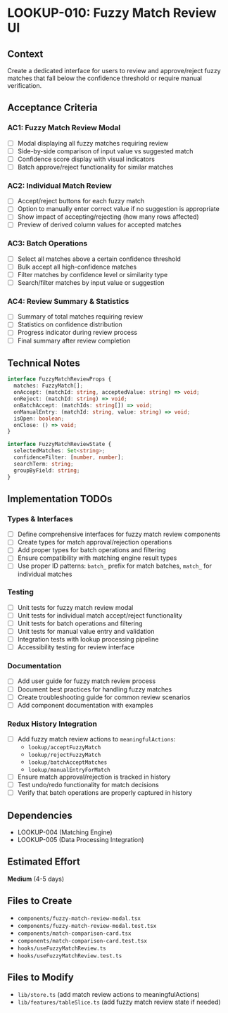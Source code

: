 # LOOKUP-010: Fuzzy Match Review UI

## Context

Create a dedicated interface for users to review and approve/reject fuzzy matches that fall below the confidence threshold or require manual verification.

## Acceptance Criteria

### AC1: Fuzzy Match Review Modal
- [ ] Modal displaying all fuzzy matches requiring review
- [ ] Side-by-side comparison of input value vs suggested match
- [ ] Confidence score display with visual indicators
- [ ] Batch approve/reject functionality for similar matches

### AC2: Individual Match Review
- [ ] Accept/reject buttons for each fuzzy match
- [ ] Option to manually enter correct value if no suggestion is appropriate
- [ ] Show impact of accepting/rejecting (how many rows affected)
- [ ] Preview of derived column values for accepted matches

### AC3: Batch Operations
- [ ] Select all matches above a certain confidence threshold
- [ ] Bulk accept all high-confidence matches
- [ ] Filter matches by confidence level or similarity type
- [ ] Search/filter matches by input value or suggestion

### AC4: Review Summary & Statistics
- [ ] Summary of total matches requiring review
- [ ] Statistics on confidence distribution
- [ ] Progress indicator during review process
- [ ] Final summary after review completion

## Technical Notes

```typescript
interface FuzzyMatchReviewProps {
  matches: FuzzyMatch[];
  onAccept: (matchId: string, acceptedValue: string) => void;
  onReject: (matchId: string) => void;
  onBatchAccept: (matchIds: string[]) => void;
  onManualEntry: (matchId: string, value: string) => void;
  isOpen: boolean;
  onClose: () => void;
}

interface FuzzyMatchReviewState {
  selectedMatches: Set<string>;
  confidenceFilter: [number, number];
  searchTerm: string;
  groupByField: string;
}
```

## Implementation TODOs

### Types & Interfaces
- [ ] Define comprehensive interfaces for fuzzy match review components
- [ ] Create types for match approval/rejection operations
- [ ] Add proper types for batch operations and filtering
- [ ] Ensure compatibility with matching engine result types
- [ ] Use proper ID patterns: `batch_` prefix for match batches, `match_` for individual matches

### Testing
- [ ] Unit tests for fuzzy match review modal
- [ ] Unit tests for individual match accept/reject functionality
- [ ] Unit tests for batch operations and filtering
- [ ] Unit tests for manual value entry and validation
- [ ] Integration tests with lookup processing pipeline
- [ ] Accessibility testing for review interface

### Documentation
- [ ] Add user guide for fuzzy match review process
- [ ] Document best practices for handling fuzzy matches
- [ ] Create troubleshooting guide for common review scenarios
- [ ] Add component documentation with examples

### Redux History Integration
- [ ] Add fuzzy match review actions to `meaningfulActions`:
  - `lookup/acceptFuzzyMatch`
  - `lookup/rejectFuzzyMatch`
  - `lookup/batchAcceptMatches`
  - `lookup/manualEntryForMatch`
- [ ] Ensure match approval/rejection is tracked in history
- [ ] Test undo/redo functionality for match decisions
- [ ] Verify that batch operations are properly captured in history

## Dependencies
- LOOKUP-004 (Matching Engine)
- LOOKUP-005 (Data Processing Integration)

## Estimated Effort
**Medium** (4-5 days)

## Files to Create
- `components/fuzzy-match-review-modal.tsx`
- `components/fuzzy-match-review-modal.test.tsx`
- `components/match-comparison-card.tsx`
- `components/match-comparison-card.test.tsx`
- `hooks/useFuzzyMatchReview.ts`
- `hooks/useFuzzyMatchReview.test.ts`

## Files to Modify
- `lib/store.ts` (add match review actions to meaningfulActions)
- `lib/features/tableSlice.ts` (add fuzzy match review state if needed)